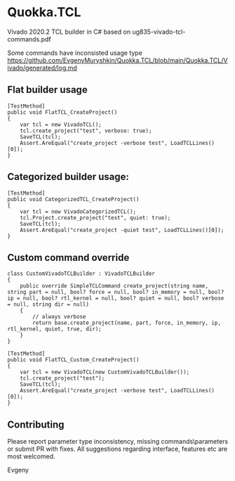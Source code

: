 # Quokka.TCL

Vivado 2020.2 TCL builder in C# based on ug835-vivado-tcl-commands.pdf

Some commands have inconsisted usage type
https://github.com/EvgenyMuryshkin/Quokka.TCL/blob/main/Quokka.TCL/Vivado/generated/log.md

## Flat builder usage
```
[TestMethod]
public void FlatTCL_CreateProject()
{
    var tcl = new VivadoTCL();
    tcl.create_project("test", verbose: true);
    SaveTCL(tcl);
    Assert.AreEqual("create_project -verbose test", LoadTCLLines()[0]);
}
```

## Categorized builder usage:
```
[TestMethod]
public void CategorizedTCL_CreateProject()
{
    var tcl = new VivadoCategorizedTCL();
    tcl.Project.create_project("test", quiet: true);
    SaveTCL(tcl);
    Assert.AreEqual("create_project -quiet test", LoadTCLLines()[0]);
}
```

## Custom command override
```
class CustomVivadoTCLBuilder : VivadoTCLBuilder
{
    public override SimpleTCLCommand create_project(string name, string part = null, bool? force = null, bool? in_memory = null, bool? ip = null, bool? rtl_kernel = null, bool? quiet = null, bool? verbose = null, string dir = null)
    {
        // always verbose
        return base.create_project(name, part, force, in_memory, ip, rtl_kernel, quiet, true, dir);
    }
}

[TestMethod]
public void FlatTCL_Custom_CreateProject()
{
    var tcl = new VivadoTCL(new CustomVivadoTCLBuilder());
    tcl.create_project("test");
    SaveTCL(tcl);
    Assert.AreEqual("create_project -verbose test", LoadTCLLines()[0]);
}
```

## Contributing
Please report parameter type inconsistency, missing commands\parameters or submit PR with fixes.
All suggestions regarding interface, features etc are most welcomed.

Evgeny
